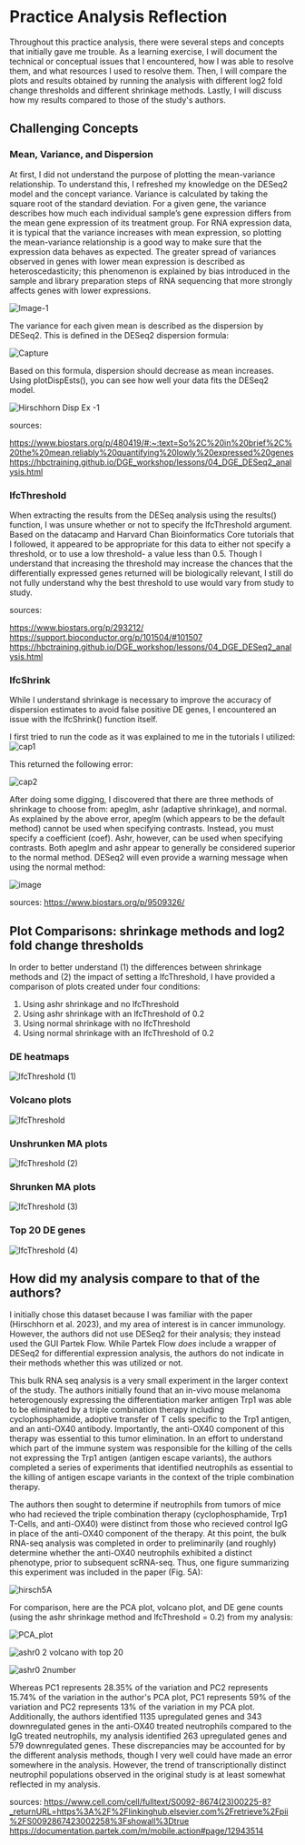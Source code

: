# Practice Analysis Reflection

Throughout this practice analysis, there were several steps and concepts that initially gave me trouble. As a learning exercise, I will document the technical or conceptual issues that I encountered, how I was able to resolve them, and what resources I used to resolve them. Then, I will compare the plots and results obtained by running the analysis with different log2 fold change thresholds and different shrinkage methods. Lastly, I will discuss how my results compared to those of the study's authors. 

## Challenging Concepts
### Mean, Variance, and Dispersion

At first, I did not understand the purpose of plotting the mean-variance relationship. To understand this, I refreshed my knowledge on the DESeq2 model and the concept variance. 
Variance is calculated by taking the square root of the standard deviation. For a given gene, the variance describes how much each individual sample’s gene expression differs from the mean gene expression of its treatment group. For RNA expression data, it is typical that the variance increases with mean expression, so plotting the mean-variance relationship is a good way to make sure that the expression data behaves as expected. The greater spread of variances observed in genes with lower mean expression is described as heteroscedasticity; this phenomenon is explained by bias introduced in the sample and library preparation steps of RNA sequencing that more strongly affects genes with lower expressions. 

![Image-1](https://github.com/lenarayneallen/DESeq2_practice/assets/124638335/eb7d59a6-aaaa-44db-a15f-4a0b24e2f945)

The variance for each given mean is described as the dispersion by DESeq2. This is defined in the DESeq2 dispersion formula:

![Capture](https://github.com/lenarayneallen/DESeq2_practice/assets/124638335/bda5d288-738f-4b18-8ff5-e56c22c8bf08)

Based on this formula, dispersion should decrease as mean increases. Using plotDispEsts(), you can see how well your data fits the DESeq2 model. 

![Hirschhorn Disp Ex -1](https://github.com/lenarayneallen/DESeq2_practice/assets/124638335/352b9f65-a0ad-493c-a700-a6c97d446c36)

sources: 

https://www.biostars.org/p/480419/#:~:text=So%2C%20in%20brief%2C%20the%20mean,reliably%20quantifying%20lowly%20expressed%20genes
https://hbctraining.github.io/DGE_workshop/lessons/04_DGE_DESeq2_analysis.html

### lfcThreshold

When extracting the results from the DESeq analysis using the results() function, I was unsure whether or not to specify the lfcThreshold argument. Based on the datacamp and Harvard Chan Bioinformatics Core tutorials that I followed, it appeared to be appropriate for this data to either not specify a threshold, or to use a low threshold- a value less than 0.5. Though I understand that increasing the threshold may increase the chances that the differentially expressed genes returned will be biologically relevant, I still do not fully understand why the best threshold to use would vary from study to study.

sources:

https://www.biostars.org/p/293212/
https://support.bioconductor.org/p/101504/#101507
https://hbctraining.github.io/DGE_workshop/lessons/04_DGE_DESeq2_analysis.html

### lfcShrink

While I understand shrinkage is necessary to improve the accuracy of dispersion estimates to avoid false positive DE genes, I encountered an issue with the lfcShrink() function itself. 

I first tried to run the code as it was explained to me in the tutorials I utilized:
![cap1](https://github.com/lenarayneallen/DESeq2_practice/assets/124638335/6ade5f8a-4800-422f-b881-12361f87902c)

This returned the following error:

![cap2](https://github.com/lenarayneallen/DESeq2_practice/assets/124638335/5abad7f9-f73e-489d-91ab-071fee7d589d)

After doing some digging, I discovered that there are three methods of shrinkage to choose from: apeglm, ashr (adaptive shrinkage), and normal. As explained by the above error, apeglm (which appears to be the default method) cannot be used when specifying contrasts. Instead, you must specify a coefficient (coef). Ashr, however, can be used when specifying contrasts. Both apeglm and ashr appear to generally be considered superior to the normal method. DESeq2 will even provide a warning message when using the normal method: 

![image](https://github.com/lenarayneallen/DESeq2_practice/assets/124638335/ccb44f8c-ff52-4f69-a396-262f0ba12ead)

sources: 
https://www.biostars.org/p/9509326/


## Plot Comparisons: shrinkage methods and log2 fold change thresholds
In order to better understand (1) the differences between shrinkage methods and (2) the impact of setting a lfcThreshold, I have provided a comparison of plots created under four conditions:
1. Using ashr shrinkage and no lfcThreshold
2. Using ashr shrinkage with an lfcThreshold of 0.2
3. Using normal shrinkage with no lfcThreshold
4. Using normal shrinkage with an lfcThreshold of 0.2
   
### DE heatmaps
![lfcThreshold (1)](https://github.com/lenarayneallen/DESeq2_practice/assets/124638335/997fb20f-38dc-4853-88b8-a0ae4552ebd3)

### Volcano plots
![lfcThreshold](https://github.com/lenarayneallen/DESeq2_practice/assets/124638335/1eef19b6-9592-4dd5-8963-43cf74f8cf3b)

### Unshrunken MA plots
 ![lfcThreshold (2)](https://github.com/lenarayneallen/DESeq2_practice/assets/124638335/1d5a18e4-7120-474c-965a-a9c637ee42b4)

### Shrunken MA plots
![lfcThreshold (3)](https://github.com/lenarayneallen/DESeq2_practice/assets/124638335/2aff9c5a-4b30-46b4-99ac-806391893208)

### Top 20 DE genes
![lfcThreshold (4)](https://github.com/lenarayneallen/DESeq2_practice/assets/124638335/83e44efe-a410-40cf-995d-8b9e68be7a1f)

## How did my analysis compare to that of the authors?

I initially chose this dataset because I was familiar with the paper (Hirschhorn et al. 2023), and my area of interest is in cancer immunology. However, the authors did not use DESeq2 for their analysis; they instead used the GUI Partek Flow. While Partek Flow _does_ include a wrapper of DESeq2 for differential expression analysis, the authors do not indicate in their methods whether this was utilized or not. 

This bulk RNA seq analysis is a very small experiment in the larger context of the study. The authors initially found that an in-vivo mouse melanoma heterogenously expressing the differentiation marker antigen Trp1 was able to be eliminated by a triple combination therapy including cyclophosphamide, adoptive transfer of T cells specific to the Trp1 antigen, and an anti-OX40 antibody. Importantly, the anti-OX40 component of this therapy was essential to this tumor elimination.  In an effort to understand which part of the immune system was responsible for the killing of the cells not expressing the Trp1 antigen (antigen escape variants), the authors completed a series of experiments that identified neutrophils as essential to the killing of antigen escape variants in the context of the triple combination therapy. 

The authors then sought to determine if neutrophils from tumors of mice who had recieved the triple combination therapy (cyclophosphamide, Trp1 T-Cells, and anti-OX40) were distinct from those who recieved control IgG in place of the anti-OX40 component of the therapy. At this point, the bulk RNA-seq analysis was completed in order to preliminarily (and roughly) determine whether the anti-OX40 neutrophils exhibited a distinct phenotype, prior to subsequent scRNA-seq. Thus, one figure summarizing this experiment was included in the paper (Fig. 5A): 

![hirsch5A](https://github.com/lenarayneallen/DESeq2_practice/assets/124638335/ab7330ce-04ee-44d2-9c95-e0e75eb20ed0)

For comparison, here are the PCA plot, volcano plot, and DE gene counts (using the ashr shrinkage method and lfcThreshold = 0.2) from my analysis:

![PCA_plot](https://github.com/lenarayneallen/DESeq2_practice/assets/124638335/ffac8747-4cb4-4711-90a7-9fc8bf62616b)

![ashr0 2 volcano with top 20](https://github.com/lenarayneallen/DESeq2_practice/assets/124638335/000944de-b7a1-4ec0-9026-9f38ed27cd44)

![ashr0 2number](https://github.com/lenarayneallen/DESeq2_practice/assets/124638335/a11a3346-eb14-47ad-90c0-7cdfb526d4a2)


Whereas PC1 represents 28.35% of the variation and PC2 represents 15.74% of the variation in the author's PCA plot, PC1 represents 59% of the variation and PC2 represents 13% of the variation in my PCA plot. Additionally, the authors identified 1135 upregulated genes and 343 downregulated genes in the anti-OX40 treated neutrophils compared to the IgG treated neutrophils, my analysis identified 263 upregulated genes and 579 downregulated genes. These discrepancies may be accounted for by the different analysis methods, though I very well could have made an error somewhere in the analysis. However, the trend of transcriptionally distinct neutrophil populations observed in the original study is at least somewhat reflected in my analysis.  

sources:
https://www.cell.com/cell/fulltext/S0092-8674(23)00225-8?_returnURL=https%3A%2F%2Flinkinghub.elsevier.com%2Fretrieve%2Fpii%2FS0092867423002258%3Fshowall%3Dtrue
https://documentation.partek.com/m/mobile.action#page/12943514
